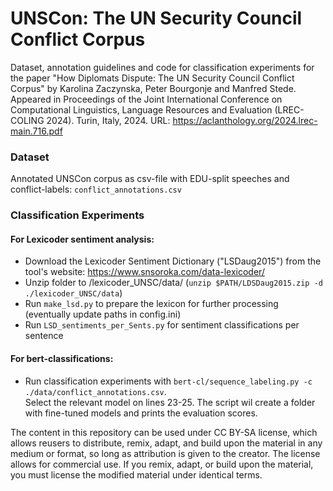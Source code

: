 # UNSCon: The UN Security Council Conflict Corpus

Dataset, annotation guidelines and code for classification experiments for the paper "How Diplomats Dispute: The UN Security Council Conflict Corpus" by Karolina Zaczynska, Peter Bourgonje and Manfred Stede. Appeared in Proceedings of the Joint International Conference on Computational Linguistics, Language Resources and Evaluation (LREC-COLING 2024). Turin, Italy, 2024. URL: https://aclanthology.org/2024.lrec-main.716.pdf


### Dataset
Annotated UNSCon corpus as csv-file with EDU-split speeches and conflict-labels: `conflict_annotations.csv`

### Classification Experiments
#### For Lexicoder sentiment analysis: 
- Download the Lexicoder Sentiment Dictionary ("LSDaug2015") from the tool's website: https://www.snsoroka.com/data-lexicoder/
- Unzip folder to /lexicoder_UNSC/data/ (`unzip $PATH/LDSDaug2015.zip -d ./lexicoder_UNSC/data`)
- Run `make_lsd.py` to prepare the lexicon for further processing (eventually update paths in config.ini)
- Run `LSD_sentiments_per_Sents.py` for sentiment classifications per sentence 

#### For bert-classifications:
-  Run classification experiments with `bert-cl/sequence_labeling.py -c ./data/conflict_annotations.csv`.  
Select the relevant model on lines 23-25. The script wil create a folder with fine-tuned models and prints the evaluation scores.



The content in this repository can be used under CC BY-SA license, which allows reusers to distribute, remix, adapt, and build upon the material in any medium or format, so long as attribution is given to the creator. The license allows for commercial use. If you remix, adapt, or build upon the material, you must license the modified material under identical terms.
